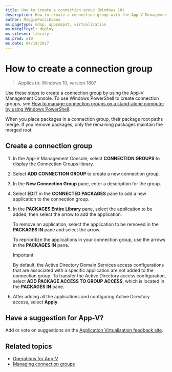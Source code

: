 ```yaml
---
title: How to create a connection group (Windows 10)
description: How to create a connection group with the App-V Management Console.
author: MaggiePucciEvans
ms.pagetype: mdop, appcompat, virtualization
ms.mktglfcycl: deploy
ms.sitesec: library
ms.prod: w10
ms.date: 04/19/2017
---
```

# How to create a connection group

>Applies to: Windows 10, version 1607

Use these steps to create a connection group by using the App-V Management Console. To use Windows PowerShell to create connection groups, see [How to manage connection groups on a stand-alone computer by using Windows PowerShell](appv-manage-connection-groups-on-a-stand-alone-computer-with-powershell.md).

When you place packages in a connection group, their package root paths merge. If you remove packages, only the remaining packages maintain the merged root.

## Create a connection group

1. In the App-V Management Console, select **CONNECTION GROUPS** to display the Connection Groups library.

2. Select **ADD CONNECTION GROUP** to create a new connection group.

3. In the **New Connection Group** pane, enter a description for the group.

4. Select **EDIT** in the **CONNECTED PACKAGES** pane to add a new application to the connection group.

5. In the **PACKAGES Entire Library** pane, select the application to be added, then select the arrow to add the application.

    To remove an application, select the application to be removed in the **PACKAGES IN** pane and select the arrow.

    To reprioritize the applications in your connection group, use the arrows in the **PACKAGES IN** pane.

    >[!IMPORTANT]
    >By default, the Active Directory Domain Services access configurations that are associated with a specific application are not added to the connection group. To transfer the Active Directory access configuration, select **ADD PACKAGE ACCESS TO GROUP ACCESS**, which is located in the **PACKAGES IN** pane.

6. After adding all the applications and configuring Active Directory access, select **Apply**.

## Have a suggestion for App-V?

Add or vote on suggestions on the [Application Virtualization feedback site](https://appv.uservoice.com/forums/280448-microsoft-application-virtualization).

## Related topics

- [Operations for App-V](appv-operations.md)
- [Managing connection groups](appv-managing-connection-groups.md)
